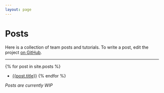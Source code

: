 ```yaml
---
layout: page
---
```


# Posts

Here is a collection of team posts and tutorials. To write a post, edit the project [on GitHub](https://github.com/frc5024/frc5024.github.io).

----

{% for post in site.posts %}
- [{{post.title}}]({{post.url}})
{% endfor %}

*Posts are currently WIP*